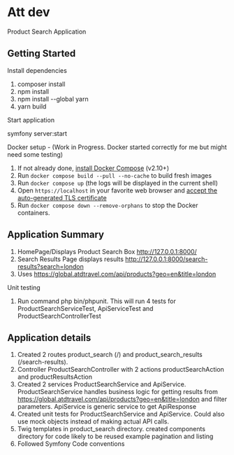 # Att dev

Product Search Application

## Getting Started

Install dependencies

1. composer install
2. npm install
3. npm install --global yarn
4. yarn build

Start application

symfony server:start

Docker setup - (Work in Progress. Docker started correctly for me but might need some testing) 

1. If not already done, [install Docker Compose](https://docs.docker.com/compose/install/) (v2.10+)
2. Run `docker compose build --pull --no-cache` to build fresh images
3. Run `docker compose up` (the logs will be displayed in the current shell)
4. Open `https://localhost` in your favorite web browser and [accept the auto-generated TLS certificate](https://stackoverflow.com/a/15076602/1352334)
5. Run `docker compose down --remove-orphans` to stop the Docker containers.

## Application Summary

1. HomePage/Displays Product Search Box  http://127.0.0.1:8000/
2. Search Results Page displays results http://127.0.0.1:8000/search-results?search=london
3. Uses https://global.atdtravel.com/api/products?geo=en&title=london

Unit testing

1. Run command php bin/phpunit. This will run 4 tests for ProductSearchServiceTest, ApiServiceTest and ProductSearchControllerTest


## Application details

1. Created 2 routes product_search (/) and product_search_results (/search-results). 
2. Controller ProductSearchController with 2 actions productSearchAction and productResultsAction
3. Created 2 services ProductSearchService and ApiService. ProductSearchService handles business logic for getting results from https://global.atdtravel.com/api/products?geo=en&title=london and filter parameters. ApiService is generic service to get ApiResponse
4. Created unit tests for ProductSearchService and ApiService. Could also use mock objects instead of making actual API calls.
5. Twig templates in product_search directory. created components directory for code likely to be reused example pagination and listing
6. Followed Symfony Code conventions
